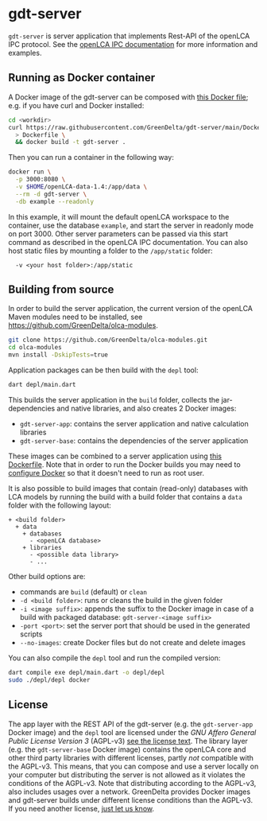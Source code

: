 # gdt-server

`gdt-server` is server application that implements Rest-API of the openLCA IPC
protocol. See the [openLCA IPC
documentation](https://greendelta.github.io/openLCA-ApiDoc/ipc/) for more
information and examples.

## Running as Docker container

A Docker image of the gdt-server can be composed with [this Docker
file](./Dockerfile); e.g. if you have curl and Docker installed:

```bash
cd <workdir>
curl https://raw.githubusercontent.com/GreenDelta/gdt-server/main/Dockerfile \
  > Dockerfile \
  && docker build -t gdt-server .
```
Then you can run a container in the following way:

```bash
docker run \
  -p 3000:8080 \
  -v $HOME/openLCA-data-1.4:/app/data \
  --rm -d gdt-server \
  -db example --readonly
```

In this example, it will mount the default openLCA workspace to the container,
use the database `example`, and start the server in readonly mode on port 3000.
Other server parameters can be passed via this start command as described in the
openLCA IPC documentation. You can also host static files by mounting a folder
to the `/app/static` folder:

```
  -v <your host folder>:/app/static
```

## Building from source

In order to build the server application, the current version of the openLCA
Maven modules need to be installed, see
https://github.com/GreenDelta/olca-modules.

```bash
git clone https://github.com/GreenDelta/olca-modules.git
cd olca-modules
mvn install -DskipTests=true
```

Application packages can be then build with the `depl` tool:

```bash
dart depl/main.dart
```

This builds the server application in the `build` folder, collects the
jar-dependencies and native libraries, and also creates 2 Docker images:

* `gdt-server-app`: contains the server application and native calculation
  libraries
* `gdt-server-base`: contains the dependencies of the server application

These images can be combined to a server application using [this
Dockerfile](./). Note that in order to run the Docker builds you may need to
[configure Docker](https://docs.docker.com/engine/install/linux-postinstall/) so
that it doesn't need to run as root user.

It is also possible to build images that contain (read-only) databases with
LCA models by running the build with a build folder that contains a `data`
folder with the following layout:

```
+ <build folder>
  + data
    + databases
      - <openLCA database>
    + libraries
      - <possible data library>
      - ...
```

Other build options are:

* commands are `build` (default) or `clean`
* `-d <build folder>`: runs or cleans the build in the given folder
* `-i <image suffix>`: appends the suffix to the Docker image in case of a build
   with packaged database: `gdt-server-<image suffix>`
* `-port <port>`: set the server port that should be used in the generated scripts
* `--no-images`: create Docker files but do not create and delete images

You can also compile the `depl` tool and run the compiled version:

```bash
dart compile exe depl/main.dart -o depl/depl
sudo ./depl/depl docker
```

## License
The app layer with the REST API of the gdt-server (e.g. the `gdt-server-app`
Docker image) and the `depl` tool are licensed under the
_GNU Affero General Public License Version 3_ (AGPL-v3)
[see the license text](./LICENSE). The library layer (e.g. the `gdt-server-base`
Docker image) contains the openLCA core and other third party libraries with
different licenses, partly _not_ compatible with the AGPL-v3. This means, that
you can compose and use a server locally on your computer but distributing the
server is not allowed as it violates the conditions of the AGPL-v3. Note that
distributing according to the AGPL-v3, also includes usages over a network.
GreenDelta provides Docker images and gdt-server builds under different license
conditions than the AGPL-v3. If you need another license,
[just let us know](https://www.greendelta.com/about-us/contact-us/).
